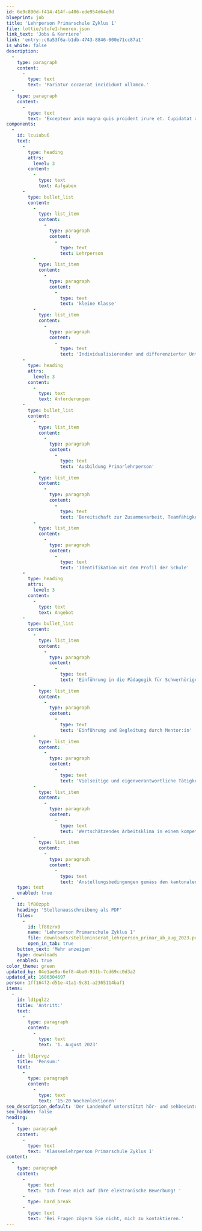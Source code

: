 ```yaml
---
id: 6e9c890d-f414-414f-a406-ede954d64e0d
blueprint: job
title: 'Lehrperson Primarschule Zyklus 1'
file: lottie/stufe1-hoeren.json
link_text: 'Jobs & Karriere'
link: 'entry::c0a53f6a-b1db-4743-8846-000e71cc87a1'
is_white: false
description:
  -
    type: paragraph
    content:
      -
        type: text
        text: 'Pariatur occaecat incididunt ullamco.'
  -
    type: paragraph
    content:
      -
        type: text
        text: 'Excepteur anim magna quis proident irure et. Cupidatat aliquip et sint ex ut occaecat ad esse consectetur veniam dolor. Officia sint enim proident aute ullamco nostrud ullamco sint ea. Mollit cillum laborum labore commodo. In pariatur quis dolore sit qui nostrud culpa ullamco dolore aliqua ipsum officia deserunt duis magna.'
components:
  -
    id: lcuiubu6
    text:
      -
        type: heading
        attrs:
          level: 3
        content:
          -
            type: text
            text: Aufgaben
      -
        type: bullet_list
        content:
          -
            type: list_item
            content:
              -
                type: paragraph
                content:
                  -
                    type: text
                    text: Lehrperson
          -
            type: list_item
            content:
              -
                type: paragraph
                content:
                  -
                    type: text
                    text: 'kleine Klasse'
          -
            type: list_item
            content:
              -
                type: paragraph
                content:
                  -
                    type: text
                    text: 'Individualisierender und differenzierter Unterricht '
      -
        type: heading
        attrs:
          level: 3
        content:
          -
            type: text
            text: Anforderungen
      -
        type: bullet_list
        content:
          -
            type: list_item
            content:
              -
                type: paragraph
                content:
                  -
                    type: text
                    text: 'Ausbildung Primarlehrperson'
          -
            type: list_item
            content:
              -
                type: paragraph
                content:
                  -
                    type: text
                    text: 'Bereitschaft zur Zusammenarbeit, Teamfähigkeit, offene und transparente Kommunikation, Lernbereitschaft'
          -
            type: list_item
            content:
              -
                type: paragraph
                content:
                  -
                    type: text
                    text: 'Identifikation mit dem Profil der Schule'
      -
        type: heading
        attrs:
          level: 3
        content:
          -
            type: text
            text: Angebot
      -
        type: bullet_list
        content:
          -
            type: list_item
            content:
              -
                type: paragraph
                content:
                  -
                    type: text
                    text: 'Einführung in die Pädagogik für Schwerhörige '
          -
            type: list_item
            content:
              -
                type: paragraph
                content:
                  -
                    type: text
                    text: 'Einführung und Begleitung durch Mentor:in'
          -
            type: list_item
            content:
              -
                type: paragraph
                content:
                  -
                    type: text
                    text: 'Vielseitige und eigenverantwortliche Tätigkeit in einer innovativen Institution '
          -
            type: list_item
            content:
              -
                type: paragraph
                content:
                  -
                    type: text
                    text: 'Wertschätzendes Arbeitsklima in einem kompetenten (sonder-)pädagogischen Team'
          -
            type: list_item
            content:
              -
                type: paragraph
                content:
                  -
                    type: text
                    text: 'Anstellungsbedingungen gemäss den kantonalen Richtlinien'
    type: text
    enabled: true
  -
    id: lf80zppb
    heading: 'Stellenausschreibung als PDF'
    files:
      -
        id: lf80zrx8
        name: 'Lehrperson Primarschule Zyklus 1'
        file: downloads/stelleninserat_lehrperson_primar_ab_aug_2023.pdf
        open_in_tab: true
    button_text: 'Mehr anzeigen'
    type: downloads
    enabled: true
color_theme: green
updated_by: 04e1ae9a-6ef8-4ba0-931b-7cd69cc0d3a2
updated_at: 1686304697
person: 1ff164f2-d51e-41a1-9c81-a2365114baf1
items:
  -
    id: ld1pql2z
    title: 'Antritt:'
    text:
      -
        type: paragraph
        content:
          -
            type: text
            text: '1. August 2023'
  -
    id: ld1prvgz
    title: 'Pensum:'
    text:
      -
        type: paragraph
        content:
          -
            type: text
            text: '15-20 Wochenlektionen'
seo_description_default: 'Der Landenhof unterstützt hör- und sehbeeinträchtigte Kinder & Jugendliche in ihrem selbstbestimmten Leben durch Förderung ihrer Fähigkeiten & Entwicklung'
seo_hidden: false
heading:
  -
    type: paragraph
    content:
      -
        type: text
        text: 'Klassenlehrperson Primarschule Zyklus 1'
content:
  -
    type: paragraph
    content:
      -
        type: text
        text: 'Ich freue mich auf Ihre elektronische Bewerbung! '
      -
        type: hard_break
      -
        type: text
        text: 'Bei Fragen zögern Sie nicht, mich zu kontaktieren.'
---
```

